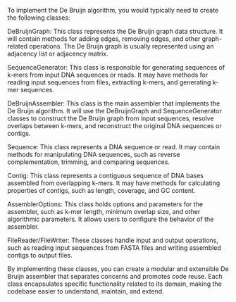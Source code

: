 To implement the De Bruijn algorithm, you would typically need to create the following classes:

DeBruijnGraph: This class represents the De Bruijn graph data structure. It will contain methods for adding edges, removing edges, and other graph-related operations. The De Bruijn graph is usually represented using an adjacency list or adjacency matrix.

SequenceGenerator: This class is responsible for generating sequences of k-mers from input DNA sequences or reads. It may have methods for reading input sequences from files, extracting k-mers, and generating k-mer sequences.

DeBruijnAssembler: This class is the main assembler that implements the De Bruijn algorithm. It will use the DeBruijnGraph and SequenceGenerator classes to construct the De Bruijn graph from input sequences, resolve overlaps between k-mers, and reconstruct the original DNA sequences or contigs.

Sequence: This class represents a DNA sequence or read. It may contain methods for manipulating DNA sequences, such as reverse complementation, trimming, and comparing sequences.

Contig: This class represents a contiguous sequence of DNA bases assembled from overlapping k-mers. It may have methods for calculating properties of contigs, such as length, coverage, and GC content.

AssemblerOptions: This class holds options and parameters for the assembler, such as k-mer length, minimum overlap size, and other algorithmic parameters. It allows users to configure the behavior of the assembler.

FileReader/FileWriter: These classes handle input and output operations, such as reading input sequences from FASTA files and writing assembled contigs to output files.

By implementing these classes, you can create a modular and extensible De Bruijn assembler that separates concerns and promotes code reuse. Each class encapsulates specific functionality related to its domain, making the codebase easier to understand, maintain, and extend.
